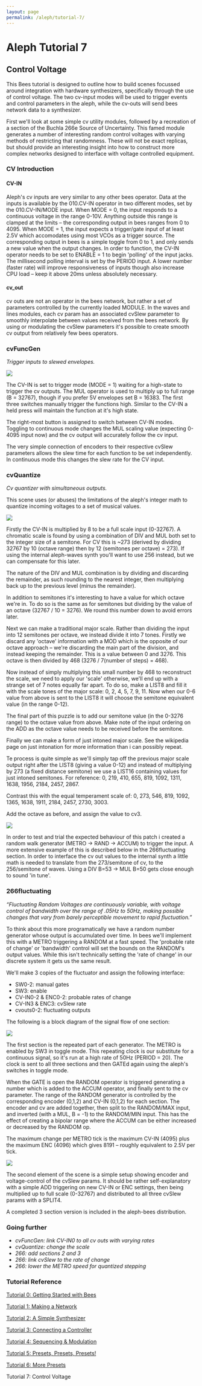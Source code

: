 ```yaml
---
layout: page
permalink: /aleph/tutorial-7/
---
```


# Aleph Tutorial 7

## Control Voltage

This Bees tutorial is designed to outline how to build scenes focussed around integration with hardware synthesizers, specifically through the use of control voltage. The two cv-input modes will be used to trigger events and control parameters in the aleph, while the cv-outs will send bees network data to a synthesizer.

First we'll look at some simple cv utility modules, followed by a recreation of a section of the Buchla 266e Source of Uncertainty. This famed module generates a number of interesting random control voltages with varying methods of restricting that randomness. These will not be exact replicas, but should provide an interesting insight into how to construct more complex networks designed to interface with voltage controlled equipment.

### CV Introduction

#### CV-IN

Aleph's cv inputs are very similar to any other bees operator. Data at the inputs is available by the 010.CV-IN operator in two different modes, set by the 010.CV-IN/MODE input. When MODE = 0, the input responds to a continuous voltage in the range 0-10V. Anything outside this range is clamped at the limits – the corresponding output in bees ranges from 0 to 4095. When MODE = 1, the input expects a trigger/gate input of at least 2.5V which accomodates using most VCOs as a trigger source. The corresponding output in bees is a simple toggle from 0 to 1, and only sends a new value when the output changes. In order to function, the CV-IN operator needs to be set to ENABLE = 1 to begin 'polling' of the input jacks. The millisecond polling interval is set by the PERIOD input. A lower number (faster rate) will improve responsiveness of inputs though also increase CPU load – keep it above 20ms unless absolutely necessary.

#### cv_out

cv outs are not an operator in the bees network, but rather a set of parameters controlled by the currently loaded MODULE. In the waves and lines modules, each cv param has an associated cvSlew parameter to smoothly interpolate between values received from the bees network. By using or modulating the cvSlew parameters it's possible to create smooth cv output from relatively few bees operators.

### cvFuncGen

*Trigger inputs to slewed envelopes.*

![](../images/t7-funcgen-main.jpg)

The CV-IN is set to trigger mode (MODE = 1) waiting for a high-state to trigger the cv outputs. The MUL operator is used to multiply up to full range (B = 32767), though if you prefer 5V envelopes set B = 16383. The first three switches manually trigger the functions high. Similar to the CV-IN a held press will maintain the function at it's high state.

The right-most button is assigned to switch between CV-IN modes. Toggling to continuous mode changes the MUL scaling value (expecting 0-4095 input now) and the cv output will accurately follow the cv input.

The very simple connection of encoders to their respective cvSlew parameters allows the slew time for each function to be set independently. In continuous mode this changes the slew rate for the CV input.

### cvQuantize

*Cv quantizer with simultaneous outputs.*

This scene uses (or abuses) the limitations of the aleph's integer math to quantize incoming voltages to a set of musical values.

![](../images/t7-quant-main.jpg)

Firstly the CV-IN is multiplied by 8 to be a full scale input (0-32767). A chromatic scale is found by using a combination of DIV and MUL both set to the integer size of a semitone. For CV this is ~273 (derived by dividing 32767 by 10 (octave range) then by 12 (semitones per octave) = 273). If using the internal aleph-waves synth you'll want to use 256 instead, but we can compensate for this later.

The nature of the DIV and MUL combination is by dividing and discarding the remainder, as such rounding to the nearest integer, then multiplying back up to the previous level (minus the remainder).

In addition to semitones it's interesting to have a value for which octave we're in. To do so is the same as for semitones but dividing by the value of an octave (32767 / 10 = 3276). We round this number down to avoid errors later.

Next we can make a traditional major scale. Rather than dividing the input into 12 semitones per octave, we instead divide it into 7 tones. Firstly we discard any 'octave' information with a MOD which is the opposite of our octave approach – we're discarding the main part of the division, and instead keeping the remainder. This is a value between 0 and 3276. This octave is then divided by 468 (3276 / 7(number of steps) = 468).

Now instead of simply multiplying this small number by 468 to reconstruct the scale, we need to apply our 'scale' otherwise, we'll end up with a strange set of 7 notes equally far apart. To do so, make a LIST8 and fill it with the scale tones of the major scale: 0, 2, 4, 5, 7, 9, 11. Now when our 0-6 value from above is sent to the LIST8 it will choose the semitone equivalent value (in the range 0-12).

The final part of this puzzle is to add our semitone value (in the 0-3276 range) to the octave value from above. Make note of the input ordering on the ADD as the octave value needs to be received before the semitone.

Finally we can make a form of just intoned major scale. See the wikipedia page on just intonation for more information than i can possibly repeat.

Te process is quite simple as we'll simply tap off the previous major scale output right after the LIST8 (giving a value 0-12) and instead of multiplying by 273 (a fixed distance semitone) we use a LIST16 containing values for just intoned semitones. For reference: 0, 219, 410, 655, 819, 1092, 1311, 1638, 1956, 2184, 2457, 2867.

Contrast this with the equal temperament scale of: 0, 273, 546, 819, 1092, 1365, 1638, 1911, 2184, 2457, 2730, 3003.

Add the octave as before, and assign the value to cv3.

![](../images/t7-quant-metro.jpg)

In order to test and trial the expected behaviour of this patch i created a random walk generator (METRO &rarr; RAND &rarr; ACCUM) to trigger the input. A more extensive example of this is described below in the 266fluctuating section. In order to interface the cv out values to the internal synth a little math is needed to translate from the 273/semitone of cv, to the 256/semitone of waves. Using a DIV B=53 → MUL B=50 gets close enough to sound 'in tune'.

### 266fluctuating

*“Fluctuating Random Voltages are continuously variable, with voltage control of bandwidth over the range of .05Hz to 50Hz, making possible changes that vary from barely perceptible movement to rapid fluctuation.”*

To think about this more programatically we have a random number generator whose output is accumulated over time. In bees we'll implement this with a METRO triggering a RANDOM at a fast speed. The 'probable rate of change' or 'bandwidth' control will set the bounds on the RANDOM's output values. While this isn't technically setting the 'rate of change' in our discrete system it gets us the same result.

We'll make 3 copies of the fluctuator and assign the following interface:

- SW0-2: manual gates
- SW3: enable
- CV-IN0-2 & ENC0-2: probable rates of change
- CV-IN3 & ENC3: cvSlew rate
- cvouts0-2: fluctuating outputs

The following is a block diagram of the signal flow of one section:

![](../images/t7-266-main.jpg)

The first section is the repeated part of each generator. The METRO is enabled by SW3 in toggle mode. This repeating clock is our substitute for a continuous signal, so it's run at a high rate of 50Hz (PERIOD = 20). The clock is sent to all three sections and then GATEd again using the aleph's switches in toggle mode.

When the GATE is open the RANDOM operator is triggered generating a number which is added to the ACCUM operator, and finally sent to the cv parameter. The range of the RANDOM generator is controlled by the corresponding encoder (0,1,2) and CV-IN (0,1,2) for each section. The encoder and cv are added together, then split to the RANDOM/MAX input, and inverted (with a MUL, B = -1) to the RANDOM/MIN input. This has the effect of creating a bipolar range where the ACCUM can be either increased or decreased by the RANDOM op.

The maximum change per METRO tick is the maximum CV-IN (4095) plus the maximum ENC (4096) which gives 8191 – roughly equivalent to 2.5V per tick.

![](../images/t7-266-slew.jpg)

The second element of the scene is a simple setup showing encoder and voltage-control of the cvSlew params. It should be rather self-explanatory with a simple ADD triggering on new CV-IN or ENC settings, then being multiplied up to full scale (0-32767) and distributed to all three cvSlew params with a SPLIT4.

A completed 3 section version is included in the aleph-bees distribution.

### Going further

- *cvFuncGen: link CV-IN0 to all cv outs with varying rates*
- *cvQuantize: change the scale*
- *266: add sections 2 and 3*
- *266: link cvSlew to the rate of change*
- *266: lower the METRO speed for quantized stepping*


### Tutorial Reference

[Tutorial 0: Getting Started with Bees](../tutorial-0)

[Tutorial 1: Making a Network](../tutorial-1)

[Tutorial 2: A Simple Synthesizer](../tutorial-2)

[Tutorial 3: Connecting a Controller](../tutorial-3)

[Tutorial 4: Sequencing & Modulation](../tutorial-4)

[Tutorial 5: Presets, Presets, Presets!](../tutorial-5)

[Tutorial 6: More Presets](../tutorial-6)

Tutorial 7: Control Voltage
